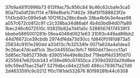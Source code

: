 37b9a481f0996b73
613f9ac75c856c84
9c46c62cbafe3ca5
80a70a0df29cf114
e789e8be1c71462e
39af5f1588823f2e
17d3cb83c099e5a6
10f2f62a28bc8aeb
28ba4b5b3e4eae98
a057c672cb812c91
c2c338ba34d86abf
4b4d3bd94d07fa89
fbec246c6072510c
93825b82a7d41a5c
52885674174539f3
bbebe5865001281b
06ea4046d0621e63
31093c449ad86bb2
44d76672ce39cbdb
2974df4da73d30cc
fd840f0181d873a5
25634c9101e290dd
a33413c7b32534fe
0071a624a4a1dea3
9c26ac47dcadf1cb
3bc044550ac1bfc7
f660dd73eccc13a1
5d85ec7b852739db
d390514e49e8b2bd
719ebff4d33f0d70
4255947e620cb343
e138ed80c67450ca
2309d3920a26d8ea
b9c59ed7bac25af7
5279dbcc64e225d0
486cc79367fa27d9
2d4633591c9c0212
ff0c1181de532676
80f9928fb44c6308
